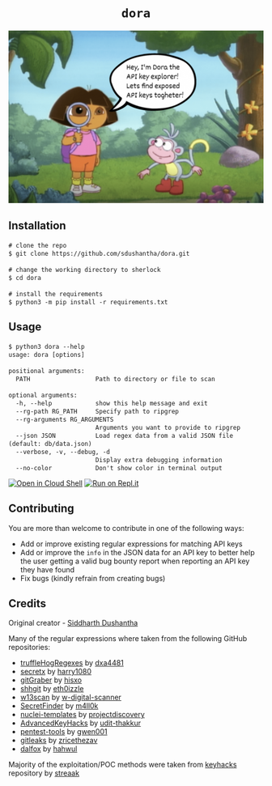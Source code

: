 <h1 align=center><code>dora</code></h1></code>
<p align=center>
  <img src="images/dora_small.png"/>
</p>

## Installation

```console
# clone the repo
$ git clone https://github.com/sdushantha/dora.git

# change the working directory to sherlock
$ cd dora 

# install the requirements
$ python3 -m pip install -r requirements.txt
```

## Usage

```console
$ python3 dora --help
usage: dora [options]

positional arguments:
  PATH                  Path to directory or file to scan

optional arguments:
  -h, --help            show this help message and exit
  --rg-path RG_PATH     Specify path to ripgrep
  --rg-arguments RG_ARGUMENTS
                        Arguments you want to provide to ripgrep
  --json JSON           Load regex data from a valid JSON file (default: db/data.json)
  --verbose, -v, --debug, -d
                        Display extra debugging information
  --no-color            Don't show color in terminal output
```
[![Open in Cloud Shell](https://user-images.githubusercontent.com/27065646/92304704-8d146d80-ef80-11ea-8c29-0deaabb1c702.png)](https://console.cloud.google.com/cloudshell/open?git_repo=https://github.com/sdushantha/dora)
[![Run on Repl.it](https://user-images.githubusercontent.com/27065646/92304596-bf719b00-ef7f-11ea-987f-2c1f3c323088.png)](https://repl.it/github/sdushantha/dora)

## Contributing
You are more than welcome to contribute in one of the following ways:
- Add or improve existing regular expressions for matching API keys
- Add or improve the `info` in the JSON data for an API key to better help the user getting a valid bug bounty report when reporting an API key they have found
- Fix bugs (kindly refrain from creating bugs)

## Credits

Original creator - [Siddharth Dushantha](https://github.com/sdushantha)

Many of the regular expressions where taken from the following GitHub repositories:
- [truffleHogRegexes](https://github.com/dxa4481/truffleHogRegexes/blob/master/truffleHogRegexes/regexes.json) by [dxa4481](https:/github.com/dxa4481)
- [secretx](https://github.com/harry1080/secretx/blob/master/patterns.json) by [harry1080](https:/github.com/harry1080)
- [gitGraber](https://github.com/hisxo/gitGraber/blob/master/tokens.py) by [hisxo](https://github.com/hisxo)
- [shhgit](https://github.com/eth0izzle/shhgit/blob/3ce441853d999dacf6e20e59b116c135dcdd0c68/config.yaml) by [eth0izzle](https://github.com/eth0izzle)
- [w13scan](https://github.com/w-digital-scanner/w13scan/blob/master/W13SCAN/scanners/PerFile/js_sensitive_content.py) by [w-digital-scanner](https://github.com/w-digital-scanner)
- [SecretFinder](https://github.com/m4ll0k/SecretFinder/blob/master/BurpSuite-SecretFinder/SecretFinder.py) by [m4ll0k](https://github.com/m4ll0k)
- [nuclei-templates](https://github.com/projectdiscovery/nuclei-templates/blob/master/exposed-tokens/generic/credentials-disclosure.yaml) by [projectdiscovery](https://github.com/projectdiscovery)
- [AdvancedKeyHacks](https://github.com/udit-thakkur/AdvancedKeyHacks/blob/master/hackcura_apikey_hacks.sh) by [udit-thakkur](https://github.com/udit-thakkur)
- [pentest-tools](https://github.com/gwen001/pentest-tools/blob/master/keyhacks.sh) by [gwen001](https://github.com/gwen001)
- [gitleaks](https://github.com/zricethezav/gitleaks) by [zricethezav](https://github.com/zricethezav)
- [dalfox](https://github.com/hahwul/dalfox/blob/1f32f3494e1aa3312f84b3e2a836eb61a9ae9aac/pkg/scanning/grep.go) by [hahwul](https://github.com/hahwul)

Majority of the exploitation/POC methods were taken from [keyhacks](https://github.com/streaak/keyhacks) repository by [streaak](https://github.com/streaak)
